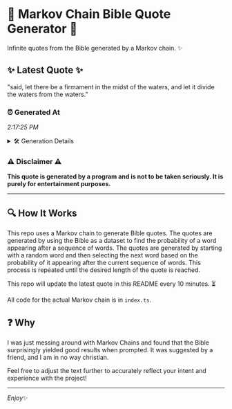 # 📖 Markov Chain Bible Quote Generator 📖

Infinite quotes from the Bible generated by a Markov chain. ✨

## ✨ Latest Quote ✨
"said, let there be a firmament in the midst of the waters, and let it divide the waters from the waters."

### ⏰ Generated At
*2:17:25 PM*

<details>
    <summary>🛠️ Generation Details</summary>
    <p>
        <strong>🌱 Seed:</strong> said,<br>
        <strong>🔄 Iterations:</strong> 20<br>
        <strong>📜 Context History:</strong><br>[ said, ]: let<br>[ said,, let ]: there<br>[ said,, let, there ]: be<br>[ said,, let, there, be ]: a<br>[ said,, let, there, be, a ]: firmament<br>[ said,, let, there, be, a, firmament ]: in<br>[ let, there, be, a, firmament, in ]: the<br>[ there, be, a, firmament, in, the ]: midst<br>[ be, a, firmament, in, the, midst ]: of<br>[ a, firmament, in, the, midst, of ]: the<br>[ firmament, in, the, midst, of, the ]: waters,<br>[ in, the, midst, of, the, waters, ]: and<br>[ the, midst, of, the, waters,, and ]: let<br>[ midst, of, the, waters,, and, let ]: it<br>[ of, the, waters,, and, let, it ]: divide<br>[ the, waters,, and, let, it, divide ]: the<br>[ waters,, and, let, it, divide, the ]: waters<br>[ and, let, it, divide, the, waters ]: from<br>[ let, it, divide, the, waters, from ]: the<br>[ it, divide, the, waters, from, the ]: waters.<br>
    </p>
</details>

### ⚠️ Disclaimer ⚠️
**This quote is generated by a program and is not to be taken seriously. It is purely for entertainment purposes.**

---

## 🔍 How It Works

This repo uses a Markov chain to generate Bible quotes. The quotes are generated by using the Bible as a dataset to find the probability of a word appearing after a sequence of words. The quotes are generated by starting with a random word and then selecting the next word based on the probability of it appearing after the current sequence of words. This process is repeated until the desired length of the quote is reached.

This repo will update the latest quote in this README every 10 minutes. ⏳

All code for the actual Markov chain is in `index.ts`.

## ❓ Why

I was just messing around with Markov Chains and found that the Bible surprisingly yielded good results when prompted. 
It was suggested by a friend, and I am in no way christian.

Feel free to adjust the text further to accurately reflect your intent and experience with the project!

---

*Enjoy*✨
